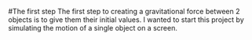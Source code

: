 #The first step
The first step to creating a gravitational force between 2 objects is to give them their initial values. I wanted to start this project by simulating the motion of 
a single object on a screen.
